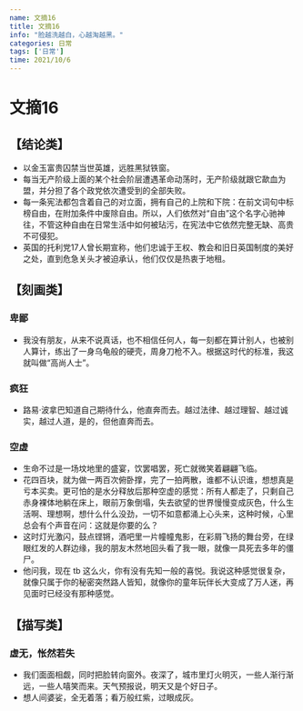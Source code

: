 ```yaml
---
name: 文摘16
title: 文摘16
info: "脸越洗越白，心越淘越黑。"
categories: 日常
tags: ['日常']
time: 2021/10/6
---
```


# 文摘16

## 【结论类】

- 以金玉富贵囚禁当世英雄，远胜黑狱铁窗。
- 每当无产阶级上面的某个社会阶层遭遇革命动荡时，无产阶级就跟它歃血为盟，并分担了各个政党依次遭受到的全部失败。
- 每一条宪法都包含着自己的对立面，拥有自己的上院和下院：在前文词句中标榜自由，在附加条件中废除自由。所以，人们依然对“自由”这个名字心驰神往，不管这种自由在日常生活中如何被玷污，在宪法中它依然完整无缺、高贵不可侵犯。
- 英国的托利党17人曾长期宣称，他们忠诚于王权、教会和旧日英国制度的美好之处，直到危急关头才被迫承认，他们仅仅是热衷于地租。

## 【刻画类】

### 卑鄙

- 我没有朋友，从来不说真话，也不相信任何人，每一刻都在算计别人，也被别人算计，练出了一身乌龟般的硬壳，周身刀枪不入。根据这时代的标准，我这就叫做“高尚人士”。

### 疯狂

- 路易·波拿巴知道自己期待什么，他直奔而去。越过法律、越过理智、越过诚实，越过人道，是的，但他直奔而去。

### 空虚

- 生命不过是一场坟地里的盛宴，饮罢唱罢，死亡就微笑着翩翩飞临。
- 花四百块，就为做一两百次俯卧撑，完了一拍两散，谁都不认识谁，想想真是亏本买卖。更可怕的是水分释放后那种空虚的感觉：所有人都走了，只剩自己赤身裸体地躺在床上，眼前万象倒塌，失去欲望的世界慢慢变成灰色，什么生活啊、理想啊，想什么什么没劲，一切不如意都涌上心头来，这种时候，心里总会有个声音在问：这就是你要的么？
- 这时灯光激闪，鼓点铿锵，酒吧里一片幢幢鬼影，在彩屑飞扬的舞台旁，在绿眼红发的人群边缘，我的朋友木然地回头看了我一眼，就像一具死去多年的僵尸。
- 他问我，现在 tb 这么火，你有没有先知一般的喜悦。我说这种感觉很复杂，就像只属于你的秘密突然路人皆知，就像你的童年玩伴长大变成了万人迷，再见面时已经没有那种感觉。

## 【描写类】

### 虚无，怅然若失

- 我们面面相觑，同时把脸转向窗外。夜深了，城市里灯火明灭，一些人渐行渐远，一些人嘻笑而来。天气预报说，明天又是个好日子。
- 想人间婆娑，全无着落；看万般红紫，过眼成灰。